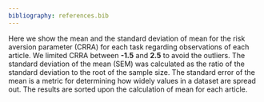 ```yaml
---
bibliography: references.bib
---
```

Here we show the mean and the standard deviation of mean for the risk aversion parameter (CRRA) for each task regarding observations of each article. We limited CRRA between **-1.5** and **2.5** to avoid the outliers. The standard deviation of the mean (SEM) was calculated as the ratio of the standard deviation to the root of the sample size. The standard error of the mean is a metric for determining how widely values in a dataset are spread out. The results are sorted upon the calculation of mean for each article.